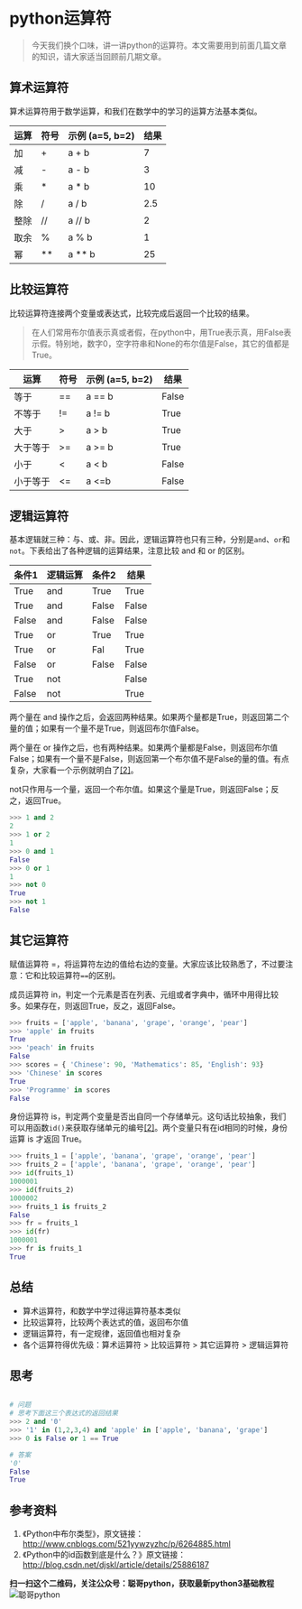 # python运算符

>今天我们换个口味，讲一讲python的运算符。本文需要用到前面几篇文章的知识，请大家适当回顾前几期文章。

## 算术运算符

算术运算符用于数学运算，和我们在数学中的学习的运算方法基本类似。

| 运算   | 符号   | 示例 (a=5, b=2) | 结果   |
| ---- | :--- | ------------- | ---- |
| 加    | +    | a + b         | 7    |
| 减    | -    | a - b         | 3    |
| 乘    | *    | a * b         | 10   |
| 除    | /    | a / b         | 2.5  |
| 整除   | //   | a // b        | 2    |
| 取余   | %    | a % b         | 1    |
| 幂    | **   | a ** b        | 25   |

## 比较运算符

比较运算符连接两个变量或表达式，比较完成后返回一个比较的结果。

>在人们常用布尔值表示真或者假，在python中，用True表示真，用False表示假。特别地，数字0，空字符串和None的布尔值是False，其它的值都是True。

| 运算   | 符号   | 示例 (a=5, b=2) | 结果    |
| ---- | ---- | ------------- | ----- |
| 等于   | ==   | a == b        | False |
| 不等于  | !=   | a != b        | True  |
| 大于   | >    | a > b         | True  |
| 大于等于 | >=   | a >= b        | True  |
| 小于   | <    | a < b         | False |
| 小于等于 | <=   | a <=b         | False |



## 逻辑运算符

基本逻辑就三种：与、或、非。因此，逻辑运算符也只有三种，分别是`and`、`or`和`not`。下表给出了各种逻辑的运算结果，注意比较 and 和 or 的区别。

| 条件1   | 逻辑运算 | 条件2   | 结果    |
| ----- | ---- | ----- | ----- |
| True  | and  | True  | True  |
| True  | and  | False | False |
| False | and  | False | False |
| True  | or   | True  | True  |
| True  | or   | Fal   | True  |
| False | or   | False | False |
| True  | not  |       | False |
| False | not  |       | True  |

两个量在 and 操作之后，会返回两种结果。如果两个量都是True，则返回第二个量的值；如果有一个量不是True，则返回布尔值False。

两个量在 or 操作之后，也有两种结果。如果两个量都是False，则返回布尔值False；如果有一个量不是False，则返回第一个布尔值不是False的量的值。有点复杂，大家看一个示例就明白了[[2]](##参考资料)。

not只作用与一个量，返回一个布尔值。如果这个量是True，则返回False；反之，返回True。

```python
>>> 1 and 2
2
>>> 1 or 2
1
>>> 0 and 1
False
>>> 0 or 1
1
>>> not 0
True
>>> not 1
False
```



## 其它运算符

赋值运算符 =，将运算符左边的值给右边的变量。大家应该比较熟悉了，不过要注意：它和比较运算符`==`的区别。

成员运算符 in，判定一个元素是否在列表、元组或者字典中，循环中用得比较多。如果存在，则返回True，反之，返回False。

```python
>>> fruits = ['apple', 'banana', 'grape', 'orange', 'pear']
>>> 'apple' in fruits
True
>>> 'peach' in fruits
False
>>> scores = { 'Chinese': 90, 'Mathematics': 85, 'English': 93}
>>> 'Chinese' in scores
True
>>> 'Programme' in scores
False
```

身份运算符 is，判定两个变量是否出自同一个存储单元。这句话比较抽象，我们可以用函数`id()`来获取存储单元的编号[[2]](##参考资料)。两个变量只有在id相同的时候，身份运算 is 才返回 True。

```python
>>> fruits_1 = ['apple', 'banana', 'grape', 'orange', 'pear']
>>> fruits_2 = ['apple', 'banana', 'grape', 'orange', 'pear']
>>> id(fruits_1)
1000001
>>> id(fruits_2)
1000002
>>> fruits_1 is fruits_2
False
>>> fr = fruits_1
>>> id(fr)
1000001
>>> fr is fruits_1
True
```



## 总结

* 算术运算符，和数学中学过得运算符基本类似
* 比较运算符，比较两个表达式的值，返回布尔值
* 逻辑运算符，有一定规律，返回值也相对复杂
* 各个运算符得优先级：算术运算符 > 比较运算符 > 其它运算符 > 逻辑运算符



## 思考

```python

# 问题
# 思考下面这三个表达式的返回结果
>>> 2 and '0'
>>> '1' in (1,2,3,4) and 'apple' in ['apple', 'banana', 'grape']
>>> 0 is False or 1 == True

# 答案
'0'
False
True

```

## 参考资料

1. 《Python中布尔类型》，原文链接：http://www.cnblogs.com/521yywzyzhc/p/6264885.html
2. 《Python中的id函数到底是什么？》原文链接：http://blog.csdn.net/djskl/article/details/25886187

**扫一扫这个二维码，关注公众号：聪哥python，获取最新python3基础教程**
![聪哥python](http://opa63tcx6.bkt.clouddn.com/qrcode%E8%81%AA%E5%93%A5python.jpg)

